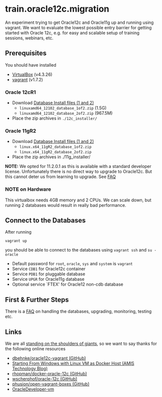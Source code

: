 # train.oracle12c.migration

An experiment trying to get Oracle12c and Oracle11g up and running using vagrant.
We want to evaluate the lowest possible entry barrier for getting started with Oracle 12c, e.g. for easy 
and scalable setup of training sessions, webinars, etc. 

## Prerequisites

You should have installed

- [VirtualBox](https://www.virtualbox.org/) (v4.3.26)
- [vagrant](https://www.vagrantup.com/) (v1.7.2)

### Oracle 12cR1

- Download [Database Install files (1 and 2)](http://www.oracle.com/technetwork/database/enterprise-edition/downloads/database12c-linux-download-1959253.html)
    - `linuxamd64_12102_database_1of2.zip` (1.5G)
    - `linuxamd64_12102_database_2of2.zip` (967.5M)
- Place the zip archives in `./12c_installer/`

### Oracle 11gR2

- Download [Database Install files (1 and 2)](http://www.oracle.com/technetwork/database/enterprise-edition/downloads/112010-linx8664soft-100572.html)
    - `linux.x64_11gR2_database_1of2.zip`
    - `linux.x64_11gR2_database_2of2.zip`
- Place the zip archives in ./11g_installer/

**NOTE:** We opted for 11.2.0.1 as this is available with a standard developer license. Unfortunately there is no direct way to upgrade to Oracle12c. But this cannot deter us from learning to upgrade. See [FAQ](FAQ.md) 

### NOTE on Hardware

This virtualbox needs 4GB memory and 2 CPUs. We can scale down, but running 2 databases would result in really bad performance.

## Connect to the Databases

After running

    vagrant up

you should be able to connect to the databases using `vagrant ssh` and `su - oracle` 

- Default password for `root`, `oracle`, `sys` and `system` is `vagrant`
- Service `CDB1` for Oracle12c container
- Service `PDB1` for pluggable database
- Service `UPGR` for Oracle11g database
- Optional service `FTEX' for Oracle12 non-cdb database

## First & Further Steps

There is a [FAQ](FAQ.md) on handling the databases, upgrading, monitoring, testing etc.

## Links

We are all [standing on the shoulders of giants](http://en.wikipedia.org/wiki/Standing_on_the_shoulders_of_giants), so we want to say thanks for the following online resources

- [dbehnke/oracle12c-vagrant (GitHub)](https://github.com/dbehnke/oracle12c-vagrant)
- [Starting From Windows with Linux VM as Docker Host (AMIS Technology Blog)](https://technology.amis.nl/2015/03/15/docker-take-two-starting-from-windows-with-linux-vm-as-docker-host/)
- [rhopman/docker-oracle-12c (GitHub)](https://github.com/rhopman/docker-oracle-12c)
- [wscherphof/oracle-12c (GitHub)](https://github.com/wscherphof/oracle-12c)
- [phusion/open-vagrant-boxes (GitHub)](https://github.com/phusion/open-vagrant-boxes)
- [OracleDeveloper-vm](http://www.oracle.com/technetwork/community/developer-vm/index.html) 




